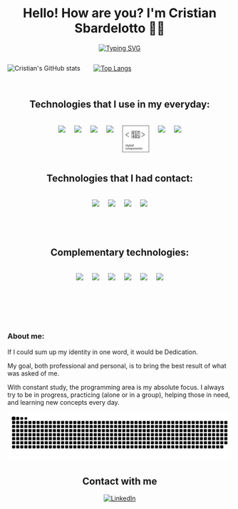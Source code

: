 <h1 align='center'><strong>Hello! How are you? I'm Cristian Sbardelotto 👋👋</strong></h1>

<div align='center'>

[![Typing SVG](https://readme-typing-svg.demolab.com?font=Fira+Code&weight=700&size=25&duration=3000&pause=1000&color=80F7D4&center=true&lines=Web+Developer;Frontend)](https://git.io/typing-svg)

</div>

<div align='center' style='display: flex; align-items: center; gap: 30px'>

![Cristian's GitHub stats](https://github-readme-stats.vercel.app/api?username=cristian-sbardelotto&show_icons=true&theme=dark)

[![Top Langs](https://github-readme-stats.vercel.app/api/top-langs/?username=cristian-sbardelotto&layout=compact&theme=dark)](https://github.com/anuraghazra/github-readme-stats)

</div>

<div align='center'><br />

## Technologies that I use in my everyday:

<br />

  <div style='display: flex; justify-content: center; gap: 20px'>
    <img height='60' src="https://cdn.jsdelivr.net/gh/devicons/devicon/icons/html5/html5-original.svg" />
    <img height='60' src="https://cdn.jsdelivr.net/gh/devicons/devicon/icons/css3/css3-original.svg" />
    <img height='60' src="https://cdn.jsdelivr.net/gh/devicons/devicon/icons/javascript/javascript-original.svg" />
    <img height='60' src="https://cdn.jsdelivr.net/gh/devicons/devicon/icons/typescript/typescript-original.svg" />
    <img height='60' src="./.github/assets/styled-components-1.svg" />
    <img height='60' src="https://cdn.jsdelivr.net/gh/devicons/devicon/icons/react/react-original-wordmark.svg" />
    <img height='60' src="https://cdn.jsdelivr.net/gh/devicons/devicon/icons/nextjs/nextjs-original.svg" />   
  </div>
</div>

<div align='center'><br />

## Technologies that I had contact:

<br />
  <div style='display: flex; justify-content: center; gap: 20px'>
    <img height='60' src="https://cdn.jsdelivr.net/gh/devicons/devicon/icons/jquery/jquery-original.svg" />
    <img height='60' src="https://cdn.jsdelivr.net/gh/devicons/devicon/icons/nodejs/nodejs-original.svg" />
    <img height='60' src="https://cdn.jsdelivr.net/gh/devicons/devicon/icons/express/express-original.svg" />      
    <img height='60' src="https://cdn.jsdelivr.net/gh/devicons/devicon/icons/mongodb/mongodb-plain-wordmark.svg" />
  </div>
</div>

<div align='center'><br />

## Complementary technologies:

<br />
 <div style='display: flex; justify-content: center; gap: 20px'>
  <img height='60' src="https://cdn.jsdelivr.net/gh/devicons/devicon/icons/git/git-original.svg" />
  <img height='60' src="https://cdn.jsdelivr.net/gh/devicons/devicon/icons/github/github-original.svg" />
  <img height='60' src="https://cdn.jsdelivr.net/gh/devicons/devicon/icons/windows8/windows8-original.svg" />
  <img height='60' src="https://cdn.jsdelivr.net/gh/devicons/devicon/icons/tailwindcss/tailwindcss-plain.svg" />
  <img height='60' src="https://cdn.jsdelivr.net/gh/devicons/devicon/icons/bootstrap/bootstrap-original-wordmark.svg" />
  <img height='60' src="https://cdn.jsdelivr.net/gh/devicons/devicon/icons/sass/sass-original.svg" />    
  </div>
</div>

<br /><br />

### About me:

If I could sum up my identity in one word, it would be Dedication.

My goal, both professional and personal, is to bring the best result of what was asked of me.

With constant study, the programming area is my absolute focus. I always try to be in progress, practicing (alone or in a group), helping those in need, and learning new concepts every day.

![Snake animation](https://github.com/ellen2121/ellen2121/blob/output/github-contribution-grid-snake.svg)

<h2 align='center'>Contact with me</h2>

<div align='center'>

[![LinkedIn](https://img.shields.io/badge/linkedin-%230077B5.svg?style=for-the-badge&logo=linkedin&logoColor=white)](https://www.linkedin.com/in/cristian-k-sbardelotto/)

</div>
